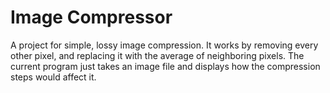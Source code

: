 # Image Compressor
A project for simple, lossy image compression.
It works by removing every other pixel, and replacing it with the average of neighboring pixels.  The current program just takes an image file and displays how the compression steps would affect it.
